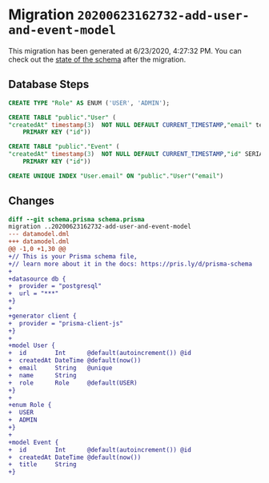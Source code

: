 # Migration `20200623162732-add-user-and-event-model`

This migration has been generated at 6/23/2020, 4:27:32 PM.
You can check out the [state of the schema](./schema.prisma) after the migration.

## Database Steps

```sql
CREATE TYPE "Role" AS ENUM ('USER', 'ADMIN');

CREATE TABLE "public"."User" (
"createdAt" timestamp(3)  NOT NULL DEFAULT CURRENT_TIMESTAMP,"email" text  NOT NULL ,"id" SERIAL,"name" text  NOT NULL ,"role" "Role" NOT NULL DEFAULT E'USER',
    PRIMARY KEY ("id"))

CREATE TABLE "public"."Event" (
"createdAt" timestamp(3)  NOT NULL DEFAULT CURRENT_TIMESTAMP,"id" SERIAL,"title" text  NOT NULL ,
    PRIMARY KEY ("id"))

CREATE UNIQUE INDEX "User.email" ON "public"."User"("email")
```

## Changes

```diff
diff --git schema.prisma schema.prisma
migration ..20200623162732-add-user-and-event-model
--- datamodel.dml
+++ datamodel.dml
@@ -1,0 +1,30 @@
+// This is your Prisma schema file,
+// learn more about it in the docs: https://pris.ly/d/prisma-schema
+
+datasource db {
+  provider = "postgresql"
+  url = "***"
+}
+
+generator client {
+  provider = "prisma-client-js"
+}
+
+model User {
+  id        Int      @default(autoincrement()) @id
+  createdAt DateTime @default(now())
+  email     String   @unique
+  name      String
+  role      Role     @default(USER)
+}
+
+enum Role {
+  USER
+  ADMIN
+}
+
+model Event {
+  id        Int      @default(autoincrement()) @id
+  createdAt DateTime @default(now())
+  title     String
+}
```



